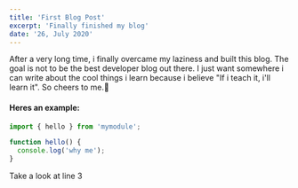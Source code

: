 ```yaml
---
title: 'First Blog Post'
excerpt: 'Finally finished my blog'
date: '26, July 2020'
---
```


After a very long time, i finally overcame my laziness and built this blog. The goal is not to be the best developer blog out there. I just want somewhere i can write about the cool things i learn because i believe "If i teach it, i'll learn it".
So cheers to me.🥂

#### Heres an example:

```js
import { hello } from 'mymodule';

function hello() {
  console.log('why me');
}
```

Take a look at line 3
